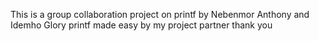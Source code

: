 This is a group collaboration project on printf by Nebenmor Anthony and Idemho Glory
printf made easy by my  project partner
thank you
